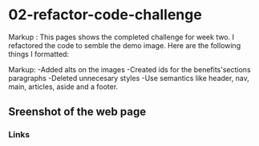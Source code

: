# 02-refactor-code-challenge

Markup : This pages shows the completed challenge for week two. I refactored the code to semble the demo image. Here are the following things I formatted:

Markup: 
-Added alts on the images
-Created ids for the benefits'sections paragraphs
-Deleted unnecesary styles
-Use semantics like header, nav, main, articles, aside and a footer.



## Sreenshot of the web page ##



### Links ###
